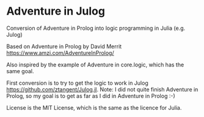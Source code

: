 # Adventure in Julog
Conversion of Adventure in Prolog into logic programming in Julia (e.g. Julog)

Based on Adventure in Prolog by David Merrit https://www.amzi.com/AdventureInProlog/

Also inspired by the example of Adventure in core.logic, which has the same goal.

First conversion is to try to get the logic to work in Julog https://github.com/ztangent/Julog.jl.  Note: I did not quite finish Adventure in Prolog, so my goal is to get as far as I did in Adventure in Prolog :-)


License is the MIT License, which is the same as the licence for Julia.
